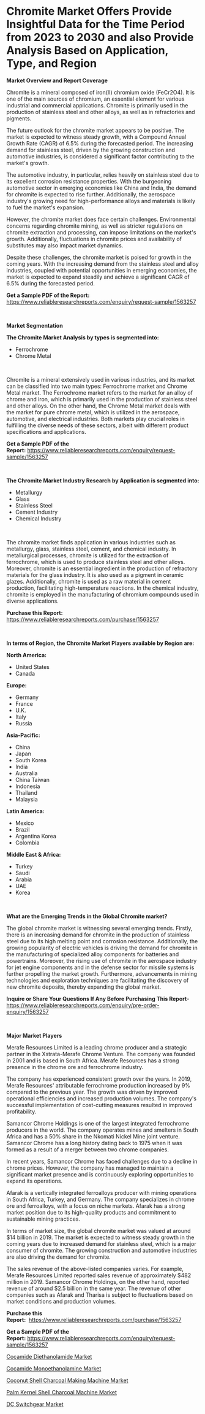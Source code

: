 <p><h1>Chromite Market Offers Provide Insightful Data for the Time Period from 2023 to 2030 and also Provide Analysis Based on Application, Type, and Region</h1></p><p><strong>Market Overview and Report Coverage</strong></p>
<p><p>Chromite is a mineral composed of iron(II) chromium oxide (FeCr2O4). It is one of the main sources of chromium, an essential element for various industrial and commercial applications. Chromite is primarily used in the production of stainless steel and other alloys, as well as in refractories and pigments.</p><p>The future outlook for the chromite market appears to be positive. The market is expected to witness steady growth, with a Compound Annual Growth Rate (CAGR) of 6.5% during the forecasted period. The increasing demand for stainless steel, driven by the growing construction and automotive industries, is considered a significant factor contributing to the market's growth.</p><p>The automotive industry, in particular, relies heavily on stainless steel due to its excellent corrosion resistance properties. With the burgeoning automotive sector in emerging economies like China and India, the demand for chromite is expected to rise further. Additionally, the aerospace industry's growing need for high-performance alloys and materials is likely to fuel the market's expansion.</p><p>However, the chromite market does face certain challenges. Environmental concerns regarding chromite mining, as well as stricter regulations on chromite extraction and processing, can impose limitations on the market's growth. Additionally, fluctuations in chromite prices and availability of substitutes may also impact market dynamics.</p><p>Despite these challenges, the chromite market is poised for growth in the coming years. With the increasing demand from the stainless steel and alloy industries, coupled with potential opportunities in emerging economies, the market is expected to expand steadily and achieve a significant CAGR of 6.5% during the forecasted period.</p></p>
<p><strong>Get a Sample PDF of the Report:</strong> <a href="https://www.reliableresearchreports.com/enquiry/request-sample/1563257">https://www.reliableresearchreports.com/enquiry/request-sample/1563257</a></p>
<p>&nbsp;</p>
<p><strong>Market Segmentation</strong></p>
<p><strong>The Chromite Market Analysis by types is segmented into:</strong></p>
<p><ul><li>Ferrochrome</li><li>Chrome Metal</li></ul></p>
<p>&nbsp;</p>
<p><p>Chromite is a mineral extensively used in various industries, and its market can be classified into two main types: Ferrochrome market and Chrome Metal market. The Ferrochrome market refers to the market for an alloy of chrome and iron, which is primarily used in the production of stainless steel and other alloys. On the other hand, the Chrome Metal market deals with the market for pure chrome metal, which is utilized in the aerospace, automotive, and electrical industries. Both markets play crucial roles in fulfilling the diverse needs of these sectors, albeit with different product specifications and applications.</p></p>
<p><strong>Get a Sample PDF of the Report:</strong>&nbsp;<a href="https://www.reliableresearchreports.com/enquiry/request-sample/1563257">https://www.reliableresearchreports.com/enquiry/request-sample/1563257</a></p>
<p>&nbsp;</p>
<p><strong>The Chromite Market Industry Research by Application is segmented into:</strong></p>
<p><ul><li>Metallurgy</li><li>Glass</li><li>Stainless Steel</li><li>Cement Industry</li><li>Chemical Industry</li></ul></p>
<p>&nbsp;</p>
<p><p>The chromite market finds application in various industries such as metallurgy, glass, stainless steel, cement, and chemical industry. In metallurgical processes, chromite is utilized for the extraction of ferrochrome, which is used to produce stainless steel and other alloys. Moreover, chromite is an essential ingredient in the production of refractory materials for the glass industry. It is also used as a pigment in ceramic glazes. Additionally, chromite is used as a raw material in cement production, facilitating high-temperature reactions. In the chemical industry, chromite is employed in the manufacturing of chromium compounds used in diverse applications.</p></p>
<p><strong>Purchase this Report:</strong>&nbsp; <a href="https://www.reliableresearchreports.com/purchase/1563257">https://www.reliableresearchreports.com/purchase/1563257</a></p>
<p>&nbsp;</p>
<p><strong>In terms of Region, the Chromite Market Players available by Region are:</strong></p>
<p>
    <p> <strong> North America: </strong>
        <ul>
            <li>United States</li>
            <li>Canada</li>
        </ul>
        </p> 
    <p> <strong> Europe: </strong>
        <ul>
            <li>Germany</li>
            <li>France</li>
            <li>U.K.</li>
            <li>Italy</li>
            <li>Russia</li>
        </ul>
        </p> 
    <p> <strong> Asia-Pacific: </strong>
        <ul>
            <li>China</li>
            <li>Japan</li>
            <li>South Korea</li>
            <li>India</li>
            <li>Australia</li>
            <li>China Taiwan</li>
            <li>Indonesia</li>
            <li>Thailand</li>
            <li>Malaysia</li>
        </ul>
        </p> 
    <p> <strong> Latin America: </strong>
        <ul>
            <li>Mexico</li>
            <li>Brazil</li>
            <li>Argentina Korea</li>
            <li>Colombia</li>
        </ul>
        </p> 
    <p> <strong> Middle East & Africa: </strong>
        <ul>
            <li>Turkey</li>
            <li>Saudi</li>
            <li>Arabia</li>
            <li>UAE</li>
            <li>Korea</li>
        </ul>
    </p>
    </p>
<p>&nbsp;</p>
<p><strong>What are the Emerging Trends in the Global Chromite market?</strong></p>
<p><p>The global chromite market is witnessing several emerging trends. Firstly, there is an increasing demand for chromite in the production of stainless steel due to its high melting point and corrosion resistance. Additionally, the growing popularity of electric vehicles is driving the demand for chromite in the manufacturing of specialized alloy components for batteries and powertrains. Moreover, the rising use of chromite in the aerospace industry for jet engine components and in the defense sector for missile systems is further propelling the market growth. Furthermore, advancements in mining technologies and exploration techniques are facilitating the discovery of new chromite deposits, thereby expanding the global market.</p></p>
<p><strong>Inquire or Share Your Questions If Any Before Purchasing This Report</strong>- <a href="https://www.reliableresearchreports.com/enquiry/pre-order-enquiry/1563257">https://www.reliableresearchreports.com/enquiry/pre-order-enquiry/1563257</a></p>
<p>&nbsp;</p>
<p><strong>Major Market Players</strong></p>
<p><p>Merafe Resources Limited is a leading chrome producer and a strategic partner in the Xstrata-Merafe Chrome Venture. The company was founded in 2001 and is based in South Africa. Merafe Resources has a strong presence in the chrome ore and ferrochrome industry. </p><p>The company has experienced consistent growth over the years. In 2019, Merafe Resources' attributable ferrochrome production increased by 9% compared to the previous year. The growth was driven by improved operational efficiencies and increased production volumes. The company's successful implementation of cost-cutting measures resulted in improved profitability. </p><p>Samancor Chrome Holdings is one of the largest integrated ferrochrome producers in the world. The company operates mines and smelters in South Africa and has a 50% share in the Nkomati Nickel Mine joint venture. Samancor Chrome has a long history dating back to 1975 when it was formed as a result of a merger between two chrome companies. </p><p>In recent years, Samancor Chrome has faced challenges due to a decline in chrome prices. However, the company has managed to maintain a significant market presence and is continuously exploring opportunities to expand its operations. </p><p>Afarak is a vertically integrated ferroalloys producer with mining operations in South Africa, Turkey, and Germany. The company specializes in chrome ore and ferroalloys, with a focus on niche markets. Afarak has a strong market position due to its high-quality products and commitment to sustainable mining practices. </p><p>In terms of market size, the global chromite market was valued at around $14 billion in 2019. The market is expected to witness steady growth in the coming years due to increased demand for stainless steel, which is a major consumer of chromite. The growing construction and automotive industries are also driving the demand for chromite. </p><p>The sales revenue of the above-listed companies varies. For example, Merafe Resources Limited reported sales revenue of approximately $482 million in 2019. Samancor Chrome Holdings, on the other hand, reported revenue of around $2.5 billion in the same year. The revenue of other companies such as Afarak and Tharisa is subject to fluctuations based on market conditions and production volumes.</p></p>
<p><strong>Purchase this Report:</strong>&nbsp;&nbsp;<a href="https://www.reliableresearchreports.com/purchase/1563257">https://www.reliableresearchreports.com/purchase/1563257</a></p>
<p></p>
<p><strong>Get a Sample PDF of the Report:</strong>&nbsp;<a href="https://www.reliableresearchreports.com/enquiry/request-sample/1563257">https://www.reliableresearchreports.com/enquiry/request-sample/1563257</a></p>
<p><p><a href="https://github.com/aashishrp/Market-Research-Report-List-1/blob/main/cocamide-diethanolamide-market.md">Cocamide Diethanolamide Market</a></p><p><a href="https://github.com/aashishrp02/Market-Research-Report-List-1/blob/main/cocamide-monoethanolamine-market.md">Cocamide Monoethanolamine Market</a></p><p><a href="https://medium.com/@markuspagac/coconut-shell-charcoal-making-machine-market-size-market-outlook-and-market-forecast-2023-to-352a861ef139">Coconut Shell Charcoal Making Machine Market</a></p><p><a href="https://medium.com/@sheilahaley2023/palm-kernel-shell-charcoal-machine-market-report-reveals-the-latest-trends-and-growth-opportunities-351fc9349c9a">Palm Kernel Shell Charcoal Machine Market</a></p><p><a href="https://medium.com/@rfadda741254/dc-switchgear-market-research-report-its-history-and-forecast-2023-to-2030-2c6657f54b73">DC Switchgear Market</a></p></p>